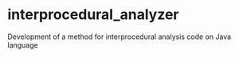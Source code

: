 # interprocedural_analyzer
Development of a method for interprocedural analysis code on Java language
